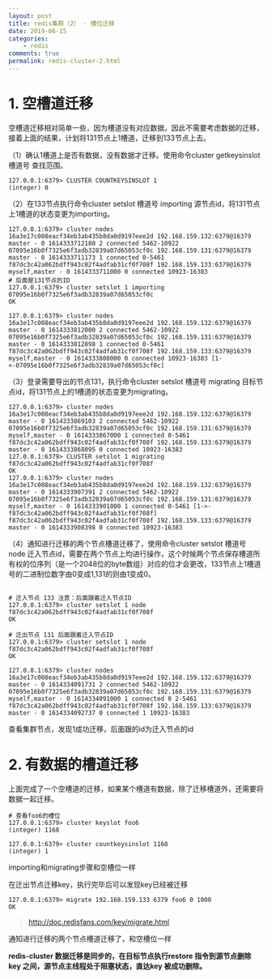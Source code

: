 ```yaml
---
layout: post
title: redis集群（2） - 槽位迁移
date: 2019-06-15
categories:
    - redis
comments: true
permalink: redis-cluster-2.html
---
```


# 1. **空槽道迁移**

空槽道迁移相对简单一些，因为槽道没有对应数据，因此不需要考虑数据的迁移，接着上面的结果，计划将131节点上1槽道，迁移到133节点上去。

（1）确认1槽道上是否有数据，没有数据才迁移。使用命令cluster getkeysinslot 槽道号 查找范围。

```
127.0.0.1:6379> CLUSTER COUNTKEYSINSLOT 1
(integer) 0
```

（2）在133节点执行命令cluster setslot 槽道号 importing 源节点id，将131节点上1槽道的状态变更为importing。

```
127.0.0.1:6379> cluster nodes
16a3e17c008eacf34eb3ab435b8da0d9197eee2d 192.168.159.132:6379@16379 master - 0 1614333712180 2 connected 5462-10922
07095e16b0f7325e6f3adb32839a07d65053cf0c 192.168.159.131:6379@16379 master - 0 1614333711173 1 connected 0-5461
f87dc3c42a062bdff943c02f4adfab31cf0f708f 192.168.159.133:6379@16379 myself,master - 0 1614333711000 0 connected 10923-16383
# 后面是131节点的ID
127.0.0.1:6379> cluster setslot 1 importing 07095e16b0f7325e6f3adb32839a07d65053cf0c
OK

127.0.0.1:6379> cluster nodes
16a3e17c008eacf34eb3ab435b8da0d9197eee2d 192.168.159.132:6379@16379 master - 0 1614333812000 2 connected 5462-10922
07095e16b0f7325e6f3adb32839a07d65053cf0c 192.168.159.131:6379@16379 master - 0 1614333812898 1 connected 0-5461
f87dc3c42a062bdff943c02f4adfab31cf0f708f 192.168.159.133:6379@16379 myself,master - 0 1614333808000 0 connected 10923-16383 [1-<-07095e16b0f7325e6f3adb32839a07d65053cf0c]

```

（3）登录需要导出的节点131，执行命令cluster setslot 槽道号 migrating 目标节点id，将131节点上的1槽道的状态变更为migrating。

```
127.0.0.1:6379> cluster nodes
16a3e17c008eacf34eb3ab435b8da0d9197eee2d 192.168.159.132:6379@16379 master - 0 1614333869103 2 connected 5462-10922
07095e16b0f7325e6f3adb32839a07d65053cf0c 192.168.159.131:6379@16379 myself,master - 0 1614333867000 1 connected 0-5461
f87dc3c42a062bdff943c02f4adfab31cf0f708f 192.168.159.133:6379@16379 master - 0 1614333868095 0 connected 10923-16383
127.0.0.1:6379> CLUSTER setslot 1 migrating f87dc3c42a062bdff943c02f4adfab31cf0f708f
OK
127.0.0.1:6379> cluster nodes
16a3e17c008eacf34eb3ab435b8da0d9197eee2d 192.168.159.132:6379@16379 master - 0 1614333907391 2 connected 5462-10922
07095e16b0f7325e6f3adb32839a07d65053cf0c 192.168.159.131:6379@16379 myself,master - 0 1614333901000 1 connected 0-5461 [1->-f87dc3c42a062bdff943c02f4adfab31cf0f708f]
f87dc3c42a062bdff943c02f4adfab31cf0f708f 192.168.159.133:6379@16379 master - 0 1614333908398 0 connected 10923-16383
```

（4）通知进行迁移的两个节点槽道迁移了，使用命令cluster setslot 槽道号 node  迁入节点id，需要在两个节点上均进行操作，这个时候两个节点保存槽道所有权的位序列（是一个2048位的byte数组）对应的位才会更改，133节点上1槽道号的二进制位数字由0变成1,131的则由1变成0。

```

# 迁入节点 133 注意：后面跟着迁入节点ID
127.0.0.1:6379> cluster setslot 1 node f87dc3c42a062bdff943c02f4adfab31cf0f708f
OK

# 迁出节点 131 后面跟着迁入节点ID
127.0.0.1:6379> cluster setslot 1 node f87dc3c42a062bdff943c02f4adfab31cf0f708f
OK

127.0.0.1:6379> cluster nodes
16a3e17c008eacf34eb3ab435b8da0d9197eee2d 192.168.159.132:6379@16379 master - 0 1614334091731 2 connected 5462-10922
07095e16b0f7325e6f3adb32839a07d65053cf0c 192.168.159.131:6379@16379 myself,master - 0 1614334091000 1 connected 0 2-5461
f87dc3c42a062bdff943c02f4adfab31cf0f708f 192.168.159.133:6379@16379 master - 0 1614334092737 0 connected 1 10923-16383

```

查看集群节点，发现1成功迁移，后面跟的id为迁入节点的id

# 2. **有数据的槽道迁移**

上面完成了一个空槽道的迁移，如果某个槽道有数据，除了迁移槽道外，还需要将数据一起迁移。

```
# 查看foo6的槽位
127.0.0.1:6379> cluster keyslot foo6
(integer) 1168

127.0.0.1:6379> cluster countkeysinslot 1168
(integer) 1
```

importing和migrating步骤和空槽位一样

在迁出节点迁移key，执行完毕后可以发现key已经被迁移

```
127.0.0.1:6379> migrate 192.168.159.133 6379 foo6 0 1000
OK
```

> http://doc.redisfans.com/key/migrate.html

通知进行迁移的两个节点槽道迁移了，和空槽位一样

**redis-cluster 数据迁移是同步的，在目标节点执行restore 指令到源节点删除key 之间，源节点主线程处于阻塞状态，直达key 被成功删除。**